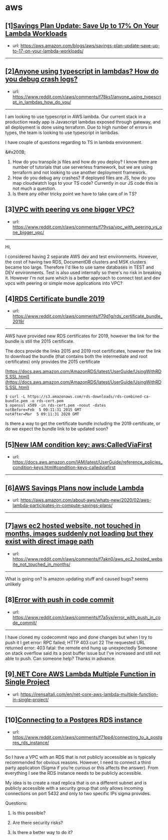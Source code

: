 # aws
## [1][Savings Plan Update: Save Up to 17% On Your Lambda Workloads](https://www.reddit.com/r/aws/comments/f70qg5/savings_plan_update_save_up_to_17_on_your_lambda/)
- url: https://aws.amazon.com/blogs/aws/savings-plan-update-save-up-to-17-on-your-lambda-workloads/
---

## [2][Anyone using typescript in lambdas? How do you debug crash logs?](https://www.reddit.com/r/aws/comments/f78ks1/anyone_using_typescript_in_lambdas_how_do_you/)
- url: https://www.reddit.com/r/aws/comments/f78ks1/anyone_using_typescript_in_lambdas_how_do_you/
---
I am looking to use typescript in AWS lambda. Our current stack in a production ready app is Javascript lambdas exposed through gateway, and all deployment is done using terraform. Due to high number of errors in types, the team is looking to use typescript in lambdas.

I have couple of questions regarding to TS in lambda environment.

&amp;#x200B;

1. How do you transpile js files and how do you deploy? I know there are number of tutorials that use serverless framework, but we are using terraform and not looking to use another deployment framework.
2. How do you debug any crashes? If deployed files are JS, how do you map cloudwatch logs to your TS code? Currently in our JS code this is not much a question.
3. Is there any other tricky point we have to take care of in TS?
## [3][VPC with peering vs one bigger VPC?](https://www.reddit.com/r/aws/comments/f79vsa/vpc_with_peering_vs_one_bigger_vpc/)
- url: https://www.reddit.com/r/aws/comments/f79vsa/vpc_with_peering_vs_one_bigger_vpc/
---
Hi,

I considered having 2 separate AWS dev and test environments. However, the cost of having two RDS, DocumentDB clusters and MSK clusters became too large. Therefore I'd like to use same databases in TEST and DEV environments. Test is also used internally so there's no risk in breaking it. However I'm not sure which is a better approach to connect test and dev vpcs with peering or simple move applications into VPC?
## [4][RDS Certificate bundle 2019](https://www.reddit.com/r/aws/comments/f79d1g/rds_certificate_bundle_2019/)
- url: https://www.reddit.com/r/aws/comments/f79d1g/rds_certificate_bundle_2019/
---
AWS have provided new RDS certificates for 2019, however the link for the bundle is still the 2015 certificate.

The docs provide the links 2015 and 2019 root certificates, however the link to download the bundle (that contains both the intermediate and root certificates) only provides the 2015 certificate

[https://docs.aws.amazon.com/AmazonRDS/latest/UserGuide/UsingWithRDS.SSL.html](https://docs.aws.amazon.com/AmazonRDS/latest/UserGuide/UsingWithRDS.SSL.html)

```
$ curl -L https://s3.amazonaws.com/rds-downloads/rds-combined-ca-bundle.pem -o rds-cert.pem
$ openssl x509 -in rds-cert.pem -noout -dates
notBefore=Feb  5 09:11:31 2015 GMT
notAfter=Mar  5 09:11:31 2020 GMT
```

Is there a way to get the certificate bundle including the 2019 certificate, or do we expect the bundle link to be updated soon?
## [5][New IAM condition key: aws:CalledViaFirst](https://www.reddit.com/r/aws/comments/f7b2nc/new_iam_condition_key_awscalledviafirst/)
- url: https://docs.aws.amazon.com/IAM/latest/UserGuide/reference_policies_condition-keys.html#condition-keys-calledviafirst
---

## [6][AWS Savings Plans now include Lambda](https://www.reddit.com/r/aws/comments/f77dpk/aws_savings_plans_now_include_lambda/)
- url: https://aws.amazon.com/about-aws/whats-new/2020/02/aws-lambda-participates-in-compute-savings-plans/
---

## [7][aws ec2 hosted website, not touched in months, images suddenly not loading but they exist with direct image path](https://www.reddit.com/r/aws/comments/f7akn0/aws_ec2_hosted_website_not_touched_in_months/)
- url: https://www.reddit.com/r/aws/comments/f7akn0/aws_ec2_hosted_website_not_touched_in_months/
---
What is going on? Is amazon updating stuff and caused bugs? seems unlikely
## [8][Error with push in code commit](https://www.reddit.com/r/aws/comments/f7a5yx/error_with_push_in_code_commit/)
- url: https://www.reddit.com/r/aws/comments/f7a5yx/error_with_push_in_code_commit/
---
I have cloned my codecommit repo and done changes but when I try to push it I get 
error: RPC failed; HTTP 403 curl 22 The requested URL returned error: 403
fatal: the remote end hung up unexpectedly
Someone on stack overflow said its a post buffer issue but I've increased and still not able to push.
Can someone help?
Thanks in advance.
## [9][.NET Core AWS Lambda Multiple Function in Single Project](https://www.reddit.com/r/aws/comments/f7491b/net_core_aws_lambda_multiple_function_in_single/)
- url: https://irensaltali.com/en/net-core-aws-lambda-multiple-function-in-single-project/
---

## [10][Connecting to a Postgres RDS instance](https://www.reddit.com/r/aws/comments/f71pp4/connecting_to_a_postgres_rds_instance/)
- url: https://www.reddit.com/r/aws/comments/f71pp4/connecting_to_a_postgres_rds_instance/
---
So I have a VPC with an RDS that is not publicly accessible as is typically recommended for obvious reasons. However, I need to connect a third party application (Sigma if you’re curious or this affects the answer). From everything I see the RDS instance needs to be publicly accessible. 

My idea is to create a read replica that is on a different subnet and is publicly accessible with a security group that only allows incoming connections on port 5432 and only to two specific IPs sigma provides. 

Questions:

1. Is this possible?

2. Are there security risks?

3. Is there a better way to do it?
